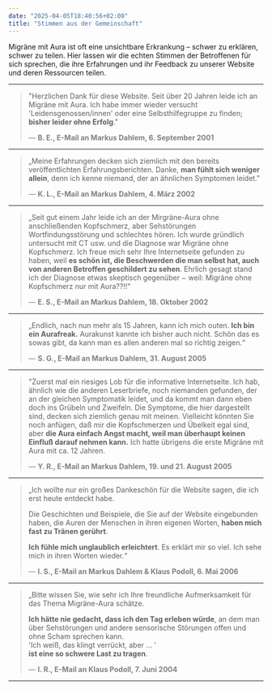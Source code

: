 ```yaml
---
date: "2025-04-05T18:40:56+02:00"
title: "Stimmen aus der Gemeinschaft"
---
```


Migräne mit Aura ist oft eine unsichtbare Erkrankung – schwer zu erklären, schwer zu teilen. Hier lassen wir die echten Stimmen der Betroffenen für sich sprechen, die ihre Erfahrungen und ihr Feedback zu unserer Website und deren Ressourcen teilen.

---

> "Herzlichen Dank für diese Website. Seit über 20 Jahren leide ich an Migräne mit Aura. Ich habe immer wieder versucht 'Leidensgenossen/innen' oder eine Selbsthilfegruppe zu finden; **bisher leider ohne Erfolg**."
>
> <span style="color: grey;">— <strong>B. E., E-Mail an Markus Dahlem, 6. September 2001</strong></span>

---

> „Meine Erfahrungen decken sich ziemlich mit den bereits veröffentlichten Erfahrungsberichten. Danke, **man fühlt sich weniger allein**, denn ich kenne niemand, der an ähnlichen Symptomen leidet."
>
> <span style="color: grey;">— <strong>K. L., E-Mail an Markus Dahlem, 4. März 2002</strong></span>

---

> „Seit gut einem Jahr leide ich an der Mirgräne-Aura ohne anschließenden Kopfschmerz, aber Sehstörungen Wortfindungsstörung und schlechtes hören. Ich wurde gründlich untersucht mit CT usw. und die Diagnose war Migräne ohne Kopfschmerz. Ich freue mich sehr Ihre Internetseite gefunden zu haben, weil **es schön ist, die Beschwerden die man selbst hat, auch von anderen Betroffen geschildert zu sehen**. Ehrlich gesagt stand ich der Diagnose etwas skeptisch gegenüber − weil: Migräne ohne Kopfschmerz nur mit Aura??!!“
>
> <span style="color: grey;">— <strong>E. S., E-Mail an Markus Dahlem, 18. Oktober 2002</strong></span>

---

> „Endlich, nach nun mehr als 15 Jahren, kann ich mich outen. **Ich bin ein Aurafreak.** Aurakunst kannte ich bisher auch nicht.  Schön das es sowas gibt, da kann man es allen anderen mal so richtig zeigen.“
>
> <span style="color: grey;">— <strong>S. G., E-Mail an Markus Dahlem, 31. August 2005</strong></span>

---

> "Zuerst mal ein riesiges Lob für die informative Internetseite. Ich hab, ähnlich wie die anderen Leserbriefe, noch niemanden gefunden, der an der gleichen Symptomatik leidet, und da kommt man dann eben doch ins Grübeln und Zweifeln. Die Symptome, die hier dargestellt sind, decken sich ziemlich genau mit meinen. Vielleicht könnten Sie noch anfügen, daß mir die Kopfschmerzen und Übelkeit egal sind, aber **die Aura einfach Angst macht, weil man überhaupt keinen Einfluß darauf nehmen kann.** Ich hatte übrigens die erste Migräne mit Aura mit ca. 12 Jahren.
>
> <span style="color: grey;">— <strong>Y. R., E-Mail an Markus Dahlem, 19. und 21. August 2005</strong></span>

---

> „Ich wollte nur ein großes Dankeschön für die Website sagen, die ich erst heute entdeckt habe.
>
> Die Geschichten und Beispiele, die Sie auf der Website eingebunden haben, die Auren der Menschen in ihren eigenen Worten, **haben mich fast zu Tränen gerührt**.
>
> **Ich fühle mich unglaublich erleichtert**. Es erklärt mir so viel. Ich sehe mich in ihren Worten wieder.“
>
> <span style="color: grey;">— <strong>I. S., E-Mail an Markus Dahlem & Klaus Podoll, 6. Mai 2006</strong></span>

---

> „Bitte wissen Sie, wie sehr ich Ihre freundliche Aufmerksamkeit für das Thema Migräne-Aura schätze.
>
> **Ich hätte nie gedacht, dass ich den Tag erleben würde**, an dem man über Sehstörungen und andere sensorische Störungen offen und ohne Scham sprechen kann.  
> 'Ich weiß, das klingt verrückt, aber … '  
> **ist eine so schwere Last zu tragen**.
>
> <span style="color: grey;">— <strong>I. R., E-Mail an Klaus Podoll, 7. Juni 2004</strong></span>

---
